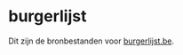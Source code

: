 # burgerlijst
 
Dit zijn de bronbestanden voor [burgerlijst.be][burgerlijst].


[burgerlijst]: http://www.burgerlijst.be/
